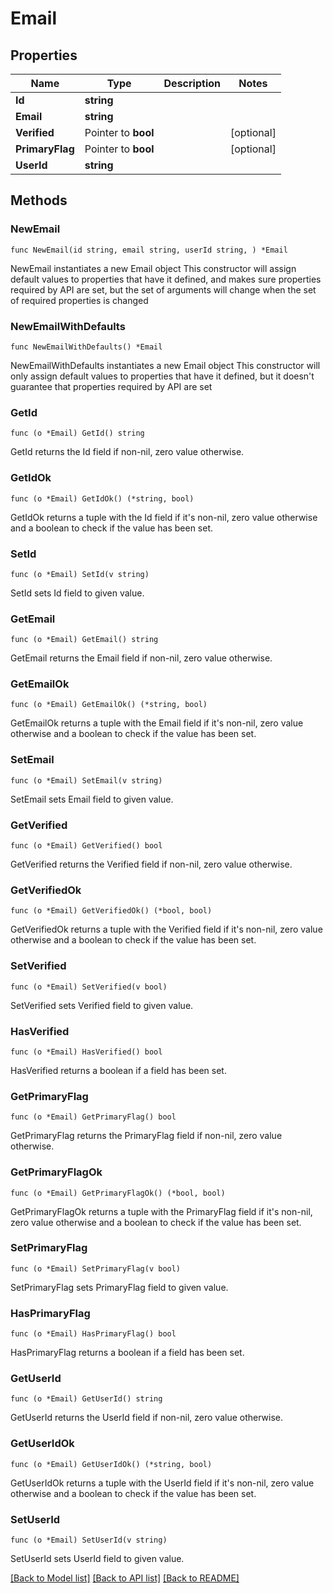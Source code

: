 # Email

## Properties

Name | Type | Description | Notes
------------ | ------------- | ------------- | -------------
**Id** | **string** |  | 
**Email** | **string** |  | 
**Verified** | Pointer to **bool** |  | [optional] 
**PrimaryFlag** | Pointer to **bool** |  | [optional] 
**UserId** | **string** |  | 

## Methods

### NewEmail

`func NewEmail(id string, email string, userId string, ) *Email`

NewEmail instantiates a new Email object
This constructor will assign default values to properties that have it defined,
and makes sure properties required by API are set, but the set of arguments
will change when the set of required properties is changed

### NewEmailWithDefaults

`func NewEmailWithDefaults() *Email`

NewEmailWithDefaults instantiates a new Email object
This constructor will only assign default values to properties that have it defined,
but it doesn't guarantee that properties required by API are set

### GetId

`func (o *Email) GetId() string`

GetId returns the Id field if non-nil, zero value otherwise.

### GetIdOk

`func (o *Email) GetIdOk() (*string, bool)`

GetIdOk returns a tuple with the Id field if it's non-nil, zero value otherwise
and a boolean to check if the value has been set.

### SetId

`func (o *Email) SetId(v string)`

SetId sets Id field to given value.


### GetEmail

`func (o *Email) GetEmail() string`

GetEmail returns the Email field if non-nil, zero value otherwise.

### GetEmailOk

`func (o *Email) GetEmailOk() (*string, bool)`

GetEmailOk returns a tuple with the Email field if it's non-nil, zero value otherwise
and a boolean to check if the value has been set.

### SetEmail

`func (o *Email) SetEmail(v string)`

SetEmail sets Email field to given value.


### GetVerified

`func (o *Email) GetVerified() bool`

GetVerified returns the Verified field if non-nil, zero value otherwise.

### GetVerifiedOk

`func (o *Email) GetVerifiedOk() (*bool, bool)`

GetVerifiedOk returns a tuple with the Verified field if it's non-nil, zero value otherwise
and a boolean to check if the value has been set.

### SetVerified

`func (o *Email) SetVerified(v bool)`

SetVerified sets Verified field to given value.

### HasVerified

`func (o *Email) HasVerified() bool`

HasVerified returns a boolean if a field has been set.

### GetPrimaryFlag

`func (o *Email) GetPrimaryFlag() bool`

GetPrimaryFlag returns the PrimaryFlag field if non-nil, zero value otherwise.

### GetPrimaryFlagOk

`func (o *Email) GetPrimaryFlagOk() (*bool, bool)`

GetPrimaryFlagOk returns a tuple with the PrimaryFlag field if it's non-nil, zero value otherwise
and a boolean to check if the value has been set.

### SetPrimaryFlag

`func (o *Email) SetPrimaryFlag(v bool)`

SetPrimaryFlag sets PrimaryFlag field to given value.

### HasPrimaryFlag

`func (o *Email) HasPrimaryFlag() bool`

HasPrimaryFlag returns a boolean if a field has been set.

### GetUserId

`func (o *Email) GetUserId() string`

GetUserId returns the UserId field if non-nil, zero value otherwise.

### GetUserIdOk

`func (o *Email) GetUserIdOk() (*string, bool)`

GetUserIdOk returns a tuple with the UserId field if it's non-nil, zero value otherwise
and a boolean to check if the value has been set.

### SetUserId

`func (o *Email) SetUserId(v string)`

SetUserId sets UserId field to given value.



[[Back to Model list]](../README.md#documentation-for-models) [[Back to API list]](../README.md#documentation-for-api-endpoints) [[Back to README]](../README.md)


